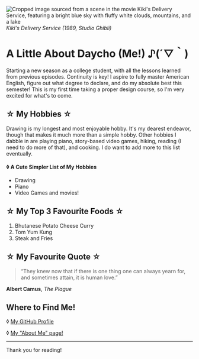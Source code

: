 ![Cropped image sourced from a scene in the movie Kiki's Delivery Service, featuring a bright blue sky with fluffy white clouds, mountains, and a lake](https://i.imgur.com/j2nEF8n.png)
*Kiki's Delivery Service (1989, Studio Ghibli)*

# A Little About Daycho (Me!) ♪(´▽｀)

Starting a new season as a college student, with all the lessons learned from previous episodes. Continuity is key! I aspire to fully master American English, figure out what degree to declare, and do my absolute best this semester! This is my first time taking a proper design course, so I'm very excited for what's to come.

## ☆ My Hobbies ☆
Drawing is my longest and most enjoyable hobby. It's my dearest endeavor, though that makes it much more than a simple hobby. Other hobbies I dabble in are playing piano, story-based video games, hiking, reading (I need to do more of that), and cooking. I do want to add more to this list eventually.

#### ◊ A Cute Simpler List of My Hobbies 
- Drawing
- Piano
- Video Games and movies!

## ☆ My Top 3 Favourite Foods ☆
1. Bhutanese Potato Cheese Curry
2. Tom Yum Kung
3. Steak and Fries
   
## ☆ My Favourite Quote ☆

> “They knew now that if there is one thing one can always yearn for, and sometimes attain, it is human love.”

**Albert Camus**, *The Plague*


## Where to Find Me!
◊ [My GitHub Profile](https://github.com/snying-rje-dky)

◊ [My "About Me" page!](about.md)


----

Thank you for reading!



